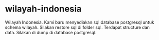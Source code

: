 # wilayah-indonesia
Wilayah Indonesia. Kami baru menyediakan sql database postgresql untuk schema wilayah. Silakan restore sql di folder sql. Terdapat structure dan data. Silakan di dump di database postgresql.

